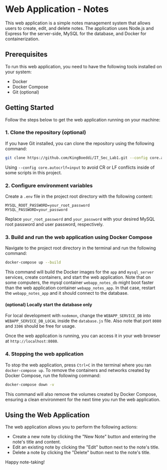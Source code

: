 # Web Application - Notes

This web application is a simple notes management system that allows users to create, edit, and delete notes. The application uses Node.js and Express for the server-side, MySQL for the database, and Docker for containerization.

## Prerequisites

To run this web application, you need to have the following tools installed on your system:

- Docker
- Docker Compose
- Git (optional)

## Getting Started

Follow the steps below to get the web application running on your machine:

### 1. Clone the repository (optional)

If you have Git installed, you can clone the repository using the following command:

```sh
git clone https://github.com/KingBoeddi/IT_Sec_Lab1.git --config core.autocrlf=input
```

Using `--config core.autocrlf=input` to avoid CR or LF conflicts inside of some scripts in this project.

### 2. Configure environment variables

Create a `.env` file in the project root directory with the following content:

```
MYSQL_ROOT_PASSWORD=your_root_password
MYSQL_PASSWORD=your_password
```

Replace `your_root_password` and `your_password` with your desired MySQL root password and user password, respectively.

### 3. Build and run the web application using Docker Compose

Navigate to the project root directory in the terminal and run the following command:

```sh
docker-compose up --build
```

This command will build the Docker images for the `app` and `mysql_server` services, create containers, and start the web application. Note that on some computers, the mysql container `webapp_notes_db` might boot faster than the web application container `webapp_notes_app`. In that case, restart the `webapp_notes_app` and it should connect to the database.

#### (optional) Locally start the database only

For local development with `nodemon`, change the `WEBAPP_SERVICE_DB` into `WEBAPP_SERVICE_DB_LOCAL` inside the `database.js` file. Also note that port `8080` and `3306` should be free for usage.

Once the web application is running, you can access it in your web browser at `http://localhost:8080`.

### 4. Stopping the web application

To stop the web application, press `Ctrl+C` in the terminal where you ran `docker-compose up`. To remove the containers and networks created by Docker Compose, run the following command:

```sh
docker-compose down -v
```

This command will also remove the volumes created by Docker Compose, ensuring a clean environment for the next time you run the web application.

## Using the Web Application

The web application allows you to perform the following actions:

- Create a new note by clicking the "New Note" button and entering the note's title and content.
- Edit an existing note by clicking the "Edit" button next to the note's title.
- Delete a note by clicking the "Delete" button next to the note's title.

Happy note-taking!
